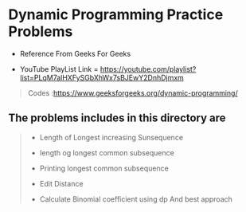 # Dynamic Programming Practice Problems

* Reference From Geeks For Geeks  

* YouTube PlayList Link = <https://youtube.com/playlist?list=PLqM7alHXFySGbXhWx7sBJEwY2DnhDjmxm> 

> Codes :<https://www.geeksforgeeks.org/dynamic-programming/>

## The problems includes in this directory are

> * Length of Longest increasing Sunsequence 
>
> * length og longest common subsequence
>
> * Printing longest common subsequence  
>
> * Edit Distance
>
> * Calculate Binomial coefficient using dp And best approach
